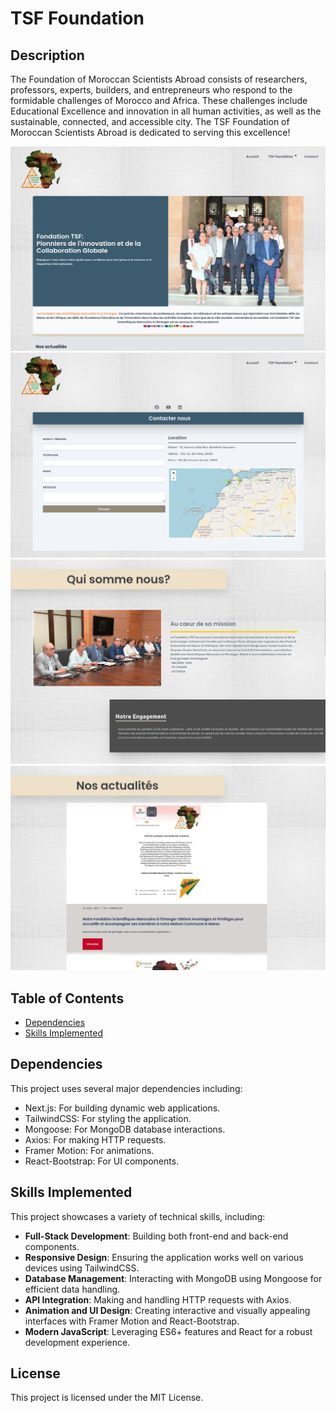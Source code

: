 # TSF Foundation

## Description

The Foundation of Moroccan Scientists Abroad consists of researchers, professors, experts, builders, and entrepreneurs who respond to the formidable challenges of Morocco and Africa. These challenges include Educational Excellence and innovation in all human activities, as well as the sustainable, connected, and accessible city. The TSF Foundation of Moroccan Scientists Abroad is dedicated to serving this excellence!

<img src='/public/tsf-home.png' alt='screenShot'>
<img src='/public/contact.png' alt='screenShot'>
<img src='/public/know-us.png' alt='screenShot'>
<img src='/public/news.png' alt='screenShot'>

## Table of Contents

- [Dependencies](#dependencies)
- [Skills Implemented](#skills-implemented)

## Dependencies

This project uses several major dependencies including:

- Next.js: For building dynamic web applications.
- TailwindCSS: For styling the application.
- Mongoose: For MongoDB database interactions.
- Axios: For making HTTP requests.
- Framer Motion: For animations.
- React-Bootstrap: For UI components.

## Skills Implemented

This project showcases a variety of technical skills, including:

- **Full-Stack Development**: Building both front-end and back-end components.
- **Responsive Design**: Ensuring the application works well on various devices using TailwindCSS.
- **Database Management**: Interacting with MongoDB using Mongoose for efficient data handling.
- **API Integration**: Making and handling HTTP requests with Axios.
- **Animation and UI Design**: Creating interactive and visually appealing interfaces with Framer Motion and React-Bootstrap.
- **Modern JavaScript**: Leveraging ES6+ features and React for a robust development experience.

## License

This project is licensed under the MIT License.

